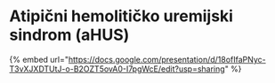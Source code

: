# Atipični hemolitičko uremijski sindrom (aHUS)

{% embed url="https://docs.google.com/presentation/d/18ofIfaPNyc-T3vXJXDTUtJ-o-B2OZT5ovA0-I7pgWcE/edit?usp=sharing" %}
